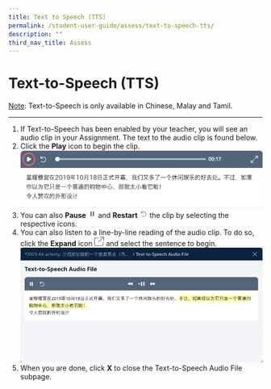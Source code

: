 ```yaml
---
title: Text to Speech (TTS)
permalink: /student-user-guide/assess/text-to-speech-tts/
description: ""
third_nav_title: Assess
---
```

<h1 id="text-to-speech-tts-">Text-to-Speech (TTS)</h1>
<p><u>Note</u>: Text-to-Speech is only available in Chinese, Malay and Tamil.</p>
<hr>
<ol>
<li>If Text-to-Speech has been enabled by your teacher, you will see an audio clip in your Assignment. The text to the audio clip is found below.</li>
<li>Click the <strong>Play</strong> icon to begin the clip. <img src="/images/1Student/As-TTS.png"></li>
<li>You can also <strong>Pause</strong> <img style="width:1rem; display: inline;" src="/images/Icons/Pause.svg"> and <strong>Restart</strong> <img style="width:1rem; display: inline;" src="/images/Icons/Refresh.svg"> the clip by selecting the respective icons.</li>
<li>You can also listen to a line-by-line reading of the audio clip. To do so, click the <strong>Expand</strong> icon <img style="width:1.2rem; display: inline;" src="/images/Icons/external-link.svg"> and select the sentence to begin. <img src="/images/1Student/As-TTS1.png"></li>
<li>When you are done, click <strong>X</strong> to close the Text-to-Speech Audio File subpage.</li>
</ol>